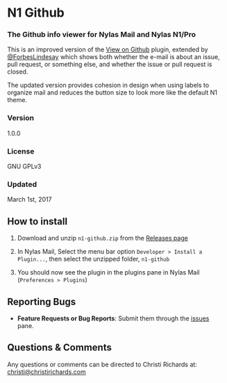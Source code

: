 # N1 Github

### The Github info viewer for Nylas Mail and Nylas N1/Pro
This is an improved version of the [View on Github](https://github.com/ForbesLindesay/N1-GitHub) plugin, extended by [@ForbesLindesay](https://github.com/ForbesLindesay) which shows both whether the e-mail is about an issue, pull request, or something else, and whether the issue or pull request is closed.

The updated version provides cohesion in design when using labels to organize mail and reduces the button size to look more like the default N1 theme.

### Version
1.0.0

### License
GNU GPLv3

### Updated
March 1st, 2017

## How to install

1. Download and unzip `n1-github.zip` from the [Releases page](https://github.com/christirichards/n1-github/releases/latest)

2. In Nylas Mail, Select the menu bar option `Developer > Install a Plugin...`, then select the unzipped folder, `n1-github`

3. You should now see the plugin in the plugins pane in Nylas Mail (`Preferences > Plugins`)

## Reporting Bugs

- **Feature Requests or Bug Reports**: Submit them through the [issues](issues) pane.

## Questions & Comments

Any questions or comments can be directed to Christi Richards at: [christi@christirichards.com](mailto:christi@christirichards.com)